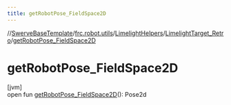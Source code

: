 ```yaml
---
title: getRobotPose_FieldSpace2D
---
```

//[SwerveBaseTemplate](../../../../index.html)/[frc.robot.utils](../../index.html)/[LimelightHelpers](../index.html)/[LimelightTarget_Retro](index.html)/[getRobotPose_FieldSpace2D](get-robot-pose_-field-space2-d.html)



# getRobotPose_FieldSpace2D



[jvm]\
open fun [getRobotPose_FieldSpace2D](get-robot-pose_-field-space2-d.html)(): Pose2d




